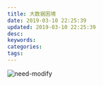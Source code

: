 ```yaml
---
title: 大数据困境
date: 2019-03-10 22:25:39
updated: 2019-03-10 22:25:39
desc:
keywords:
categories:
tags:
---
```


![need-modify](/images/need-modify.jpg)

<!--more-->